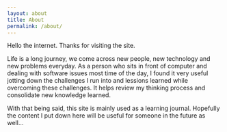 ```yaml
---
layout: about
title: About
permalink: /about/
---
```


Hello the internet. Thanks for visiting the site.

Life is a long journey, we come across new people, new technology and new problems everyday. As a person who sits in front of computer and dealing with software issues most time of the day, I found it very useful jotting down the challenges I run into and lessions learned while overcoming these challenges. It helps review my thinking process and consolidate new knowledge learned.

With that being said, this site is mainly used as a learning journal. Hopefully the content I put down here will be useful for someone in the future as well...
